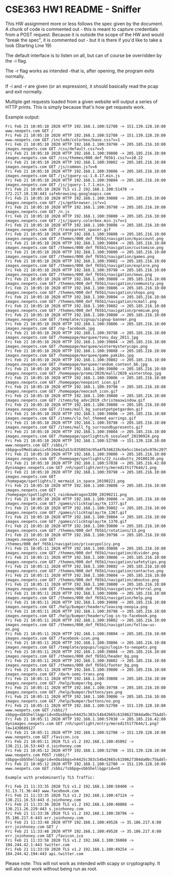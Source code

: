# CSE363 HW1 README - Sniffer

This HW assignment more or less follows the spec given by the document.
A chunk of code is commented out - this is meant to capture credentials
from a POST request. Because it is outside the scope of the HW and would
"break the spec", it is commented out - but it is there if you'd like to take a look (Starting Line 19)

The default interface is to listen on all, but can of course be overridden by the -i flag.

The -r flag works as intended -that is, after opening, the program exits normally.

If -i and -r are given (or an expression), it should basically read the pcap and exit normally.

Multiple get requests loaded from a given website will output a series of HTTP prints.
This is simply because that's how get requests work.

Example output:

    Fri Feb 21 10:05:10 2020 HTTP 192.168.1.100:52780 -> 151.139.128.10:80 www.neopets.com GET /
    Fri Feb 21 10:05:10 2020 HTTP 192.168.1.100:52780 -> 151.139.128.10:80 www.neopets.com GET /include/colorbox/base.css?v=1
    Fri Feb 21 10:05:10 2020 HTTP 192.168.1.100:39798 -> 205.185.216.10:80 images.neopets.com GET /css/default.css?v=5
    Fri Feb 21 10:05:10 2020 HTTP 192.168.1.100:39800 -> 205.185.216.10:80 images.neopets.com GET /css/themes/000_def_f65b1.css?v=10.22
    Fri Feb 21 10:05:10 2020 HTTP 192.168.1.100:39802 -> 205.185.216.10:80 images.neopets.com GET /js/common.js?v=6
    Fri Feb 21 10:05:10 2020 HTTP 192.168.1.100:39806 -> 205.185.216.10:80 images.neopets.com GET /js/jquery-ui-1.8.17.min.js
    Fri Feb 21 10:05:10 2020 HTTP 192.168.1.100:39804 -> 205.185.216.10:80 images.neopets.com GET /js/jquery-1.7.1.min.js
    Fri Feb 21 10:05:10 2020 TLS v1.2 192.168.1.100:51470 ->  172.217.10.138:443 safebrowsing.googleapis.com
    Fri Feb 21 10:05:10 2020 HTTP 192.168.1.100:39808 -> 205.185.216.10:80 images.neopets.com GET /js/getbrowser.js?v=1
    Fri Feb 21 10:05:10 2020 HTTP 192.168.1.100:39798 -> 205.185.216.10:80 images.neopets.com GET /n.js
    Fri Feb 21 10:05:10 2020 HTTP 192.168.1.100:39800 -> 205.185.216.10:80 images.neopets.com GET /js/jquery.colorbox.min.js?v=1
    Fri Feb 21 10:05:10 2020 HTTP 192.168.1.100:39806 -> 205.185.216.10:80 images.neopets.com GET /transparent_spacer.gif
    Fri Feb 21 10:05:10 2020 HTTP 192.168.1.100:39808 -> 205.185.216.10:80 images.neopets.com GET /themes/000_def_f65b1/navigation/myaccount.png
    Fri Feb 21 10:05:10 2020 HTTP 192.168.1.100:39804 -> 205.185.216.10:80 images.neopets.com GET /themes/000_def_f65b1/navigation/customise.png
    Fri Feb 21 10:05:10 2020 HTTP 192.168.1.100:39800 -> 205.185.216.10:80 images.neopets.com GET /themes/000_def_f65b1/navigation/games.png
    Fri Feb 21 10:05:10 2020 HTTP 192.168.1.100:39802 -> 205.185.216.10:80 images.neopets.com GET /themes/000_def_f65b1/navigation/explore.png
    Fri Feb 21 10:05:10 2020 HTTP 192.168.1.100:39798 -> 205.185.216.10:80 images.neopets.com GET /themes/000_def_f65b1/navigation/news.png
    Fri Feb 21 10:05:10 2020 HTTP 192.168.1.100:39808 -> 205.185.216.10:80 images.neopets.com GET /themes/000_def_f65b1/navigation/community.png
    Fri Feb 21 10:05:10 2020 HTTP 192.168.1.100:39806 -> 205.185.216.10:80 images.neopets.com GET /themes/000_def_f65b1/navigation/shops.png
    Fri Feb 21 10:05:10 2020 HTTP 192.168.1.100:39804 -> 205.185.216.10:80 images.neopets.com GET /themes/000_def_f65b1/navigation/ncmall.png
    Fri Feb 21 10:05:10 2020 HTTP 192.168.1.100:39802 -> 205.185.216.10:80 images.neopets.com GET /themes/000_def_f65b1/navigation/premium.png
    Fri Feb 21 10:05:10 2020 HTTP 192.168.1.100:39800 -> 205.185.216.10:80 images.neopets.com GET /template/signup/signup-banner.png
    Fri Feb 21 10:05:10 2020 HTTP 192.168.1.100:39806 -> 205.185.216.10:80 images.neopets.com GET /np-facebook.jpg
    Fri Feb 21 10:05:10 2020 HTTP 192.168.1.100:39798 -> 205.185.216.10:80 images.neopets.com GET /homepage/marquee/tonu_day_2011.jpg
    Fri Feb 21 10:05:10 2020 HTTP 192.168.1.100:39804 -> 205.185.216.10:80 images.neopets.com GET /homepage/marquee/wintermysterycaps.png
    Fri Feb 21 10:05:10 2020 HTTP 192.168.1.100:39808 -> 205.185.216.10:80 images.neopets.com GET /homepage/marquee/game_pakiko.jpg
    Fri Feb 21 10:05:10 2020 HTTP 192.168.1.100:39802 -> 205.185.216.10:80 images.neopets.com GET /homepage/marquee/random_contest_bb.jpg
    Fri Feb 21 10:05:10 2020 HTTP 192.168.1.100:39800 -> 205.185.216.10:80 images.neopets.com GET /homepage/promo/2020/mall/2020_wintershop.jpg
    Fri Feb 21 10:05:10 2020 HTTP 192.168.1.100:39806 -> 205.185.216.10:80 images.neopets.com GET /homepage/neopoint_icon.gif
    Fri Feb 21 10:05:10 2020 HTTP 192.168.1.100:39798 -> 205.185.216.10:80 images.neopets.com GET /homepage/neocash_icon.gif
    Fri Feb 21 10:05:10 2020 HTTP 192.168.1.100:39800 -> 205.185.216.10:80 images.neopets.com GET /items/bg_advc2019_christmaswindow.gif
    Fri Feb 21 10:05:10 2020 HTTP 192.168.1.100:39808 -> 205.185.216.10:80 images.neopets.com GET /items/mall_bg_sunsetpetpetgarden.gif
    Fri Feb 21 10:05:10 2020 HTTP 192.168.1.100:39806 -> 205.185.216.10:80 images.neopets.com GET /items/clo_hol_themed_earrings.gif
    Fri Feb 21 10:05:10 2020 HTTP 192.168.1.100:39798 -> 205.185.216.10:80 images.neopets.com GET /items/mall_fg_surroundbypresents.gif
    Fri Feb 21 10:05:10 2020 HTTP 192.168.1.100:39804 -> 205.185.216.10:80 images.neopets.com GET /homepage/spotlights/6_sosuleaf_20190924.png
    Fri Feb 21 10:05:10 2020 HTTP 192.168.1.100:52780 -> 151.139.128.10:80 www.neopets.com GET /sbbi/?sbbpg=utMedia&vii=5h24e4a2a53c8358034c95a4fb346226c6e5cc16e1a5c076c207532864fdaaa0zbzcl7g5
    Fri Feb 21 10:05:10 2020 HTTP 192.168.1.100:39800 -> 205.185.216.10:80 images.neopets.com GET /homepage/spotlights/22_nicobutts_20180130.png
    Fri Feb 21 10:05:10 2020 HTTP 192.168.1.100:57038 -> 205.185.216.42:80 dynimages.neopets.com GET /nh/spotlight/entry/meredith177644/1.png
    Fri Feb 21 10:05:10 2020 HTTP 192.168.1.100:39798 -> 205.185.216.10:80 images.neopets.com GET /homepage/spotlights/2_mermaid_in_space_20190221.png
    Fri Feb 21 10:05:10 2020 HTTP 192.168.1.100:39808 -> 205.185.216.10:80 images.neopets.com GET /homepage/spotlights/1_rainbowdragon3200_20190211.png
    Fri Feb 21 10:05:10 2020 HTTP 192.168.1.100:39806 -> 205.185.216.10:80 images.neopets.com GET /games/clicktoplay/tm_1377.gif
    Fri Feb 21 10:05:10 2020 HTTP 192.168.1.100:39802 -> 205.185.216.10:80 images.neopets.com GET /games/clicktoplay/tm_1367.gif
    Fri Feb 21 10:05:10 2020 HTTP 192.168.1.100:39804 -> 205.185.216.10:80 images.neopets.com GET /games/clicktoplay/tm_1370.gif
    Fri Feb 21 10:05:10 2020 HTTP 192.168.1.100:39800 -> 205.185.216.10:80 images.neopets.com GET /themes/000_def_f65b1/rotations/13.png
    Fri Feb 21 10:05:10 2020 HTTP 192.168.1.100:39798 -> 205.185.216.10:80 images.neopets.com GET /themes/000_def_f65b1/navigation/privacypolicy.png
    Fri Feb 21 10:05:11 2020 HTTP 192.168.1.100:39808 -> 205.185.216.10:80 images.neopets.com GET /themes/000_def_f65b1/navigation/divider.png
    Fri Feb 21 10:05:11 2020 HTTP 192.168.1.100:39806 -> 205.185.216.10:80 images.neopets.com GET /themes/000_def_f65b1/navigation/safetytips.png
    Fri Feb 21 10:05:11 2020 HTTP 192.168.1.100:39802 -> 205.185.216.10:80 images.neopets.com GET /themes/000_def_f65b1/navigation/contactus.png
    Fri Feb 21 10:05:11 2020 HTTP 192.168.1.100:39804 -> 205.185.216.10:80 images.neopets.com GET /themes/000_def_f65b1/navigation/aboutus.png
    Fri Feb 21 10:05:11 2020 HTTP 192.168.1.100:39800 -> 205.185.216.10:80 images.neopets.com GET /themes/000_def_f65b1/navigation/referral.png
    Fri Feb 21 10:05:11 2020 HTTP 192.168.1.100:39806 -> 205.185.216.10:80 images.neopets.com GET /themes/000_def_f65b1/navigation/help.png
    Fri Feb 21 10:05:11 2020 HTTP 192.168.1.100:39808 -> 205.185.216.10:80 images.neopets.com GET /help/bumper/headers/leaving-neopia.png
    Fri Feb 21 10:05:11 2020 HTTP 192.168.1.100:39798 -> 205.185.216.10:80 images.neopets.com GET /help/bumper/headers/log-in-to-facebook.png
    Fri Feb 21 10:05:11 2020 HTTP 192.168.1.100:39802 -> 205.185.216.10:80 images.neopets.com GET /themes/000_def_f65b1/navigation/follow-us-on.png
    Fri Feb 21 10:05:11 2020 HTTP 192.168.1.100:39804 -> 205.185.216.10:80 images.neopets.com GET /facebook-icon.png
    Fri Feb 21 10:05:11 2020 HTTP 192.168.1.100:39806 -> 205.185.216.10:80 images.neopets.com GET /template/popups/login/login-to-neopets.png
    Fri Feb 21 10:05:11 2020 HTTP 192.168.1.100:39804 -> 205.185.216.10:80 images.neopets.com GET /themes/000_def_f65b1/header_bg.png
    Fri Feb 21 10:05:11 2020 HTTP 192.168.1.100:39802 -> 205.185.216.10:80 images.neopets.com GET /themes/000_def_f65b1/footer_bg.png
    Fri Feb 21 10:05:11 2020 HTTP 192.168.1.100:39800 -> 205.185.216.10:80 images.neopets.com GET /dark-semi-trans.png
    Fri Feb 21 10:05:11 2020 HTTP 192.168.1.100:39808 -> 205.185.216.10:80 images.neopets.com GET /help/bumper/bg.png
    Fri Feb 21 10:05:11 2020 HTTP 192.168.1.100:39798 -> 205.185.216.10:80 images.neopets.com GET /help/bumper/buttons/yes.png
    Fri Feb 21 10:05:11 2020 HTTP 192.168.1.100:39806 -> 205.185.216.10:80 images.neopets.com GET /help/bumper/buttons/no.png
    Fri Feb 21 10:05:11 2020 HTTP 192.168.1.100:52780 -> 151.139.128.10:80 www.neopets.com GET /sbbi/?sbbpg=sbbShell&gprid=nO&sbbgs=h4425c383c54b42665c6150627384da0bc75&ddl=3
    Fri Feb 21 10:05:11 2020 HTTP 192.168.1.100:57038 -> 205.185.216.42:80 dynimages.neopets.com GET /nh/spotlight/entry/meredith177644/1.png?lm=1430609127
    Fri Feb 21 10:05:11 2020 HTTP 192.168.1.100:52780 -> 151.139.128.10:80 www.neopets.com GET /favicon.ico
    Fri Feb 21 10:05:11 2020 TLS v1.2 192.168.1.100:45892 ->  130.211.16.53:443 d.joinhoney.com
    Fri Feb 21 10:05:12 2020 HTTP 192.168.1.100:52780 -> 151.139.128.10:80 www.neopets.com POST /sbbi/?sbbpg=sbbShell&gprid=nO&sbbgs=h4425c383c54b42665c6150627384da0bc75&ddl=3
    Fri Feb 21 10:05:12 2020 HTTP 192.168.1.100:52780 -> 151.139.128.10:80 www.neopets.com GET /sbbi/?sbbpg=sbbShell&gprid=nO

    Example with predominantly TLS Traffic:

    Fri Feb 21 11:33:35 2020 TLS v1.2 192.168.1.100:50400 ->  31.13.71.36:443 www.facebook.com
    Fri Feb 21 11:33:35 2020 TLS v1.2 192.168.1.100:47124 ->  130.211.16.53:443 d.joinhoney.com
    Fri Feb 21 11:33:36 2020 TLS v1.2 192.168.1.100:48088 ->  130.211.26.229:443 s.joinhoney.com
    Fri Feb 21 11:33:36 2020 TLS v1.2 192.168.1.100:38796 ->  35.186.217.6:443 err.joinhoney.com
    Fri Feb 21 11:33:48 2020 HTTP 192.168.1.100:49528 -> 35.186.217.6:80 err.joinhoney.com GET /
    Fri Feb 21 11:33:48 2020 HTTP 192.168.1.100:49528 -> 35.186.217.6:80 err.joinhoney.com GET /favicon.ico
    Fri Feb 21 11:33:58 2020 TLS v1.2 192.168.1.100:36008 ->  104.244.42.1:443 twitter.com
    Fri Feb 21 11:33:59 2020 TLS v1.2 192.168.1.100:49254 ->  104.244.42.194:443 api.twitter.com


Please note: This will not work as intended with scapy or cryptography.
It will also not work without being run as root.
